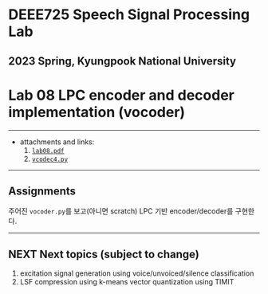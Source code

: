 # DEEE725 Speech Signal Processing Lab
## 2023 Spring, Kyungpook National University

# Lab 08 LPC encoder and decoder implementation (vocoder)

---

- attachments and links: 
    1. [`lab08.pdf`](lab08.pdf)
    2. [`vcodec4.py`](vcodec4.py)

---
## Assignments

주어진 `vocoder.py`를 보고(아니면 scratch) LPC 기반 encoder/decoder를 구현한다.

---
## NEXT Next topics (subject to change)

1. excitation signal generation using voice/unvoiced/silence classification
2. LSF compression using k-means vector quantization using TIMIT
